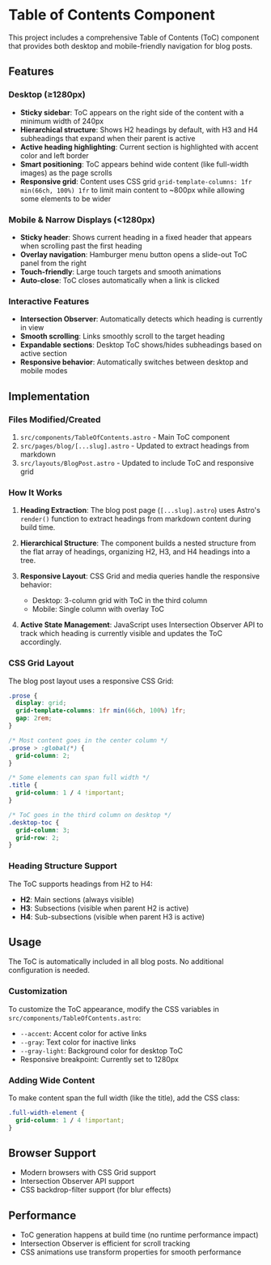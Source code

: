 # Table of Contents Component

This project includes a comprehensive Table of Contents (ToC) component that provides both desktop and mobile-friendly navigation for blog posts.

## Features

### Desktop (≥1280px)
- **Sticky sidebar**: ToC appears on the right side of the content with a minimum width of 240px
- **Hierarchical structure**: Shows H2 headings by default, with H3 and H4 subheadings that expand when their parent is active
- **Active heading highlighting**: Current section is highlighted with accent color and left border
- **Smart positioning**: ToC appears behind wide content (like full-width images) as the page scrolls
- **Responsive grid**: Content uses CSS grid `grid-template-columns: 1fr min(66ch, 100%) 1fr` to limit main content to ~800px while allowing some elements to be wider

### Mobile & Narrow Displays (<1280px)
- **Sticky header**: Shows current heading in a fixed header that appears when scrolling past the first heading
- **Overlay navigation**: Hamburger menu button opens a slide-out ToC panel from the right
- **Touch-friendly**: Large touch targets and smooth animations
- **Auto-close**: ToC closes automatically when a link is clicked

### Interactive Features
- **Intersection Observer**: Automatically detects which heading is currently in view
- **Smooth scrolling**: Links smoothly scroll to the target heading
- **Expandable sections**: Desktop ToC shows/hides subheadings based on active section
- **Responsive behavior**: Automatically switches between desktop and mobile modes

## Implementation

### Files Modified/Created
1. `src/components/TableOfContents.astro` - Main ToC component
2. `src/pages/blog/[...slug].astro` - Updated to extract headings from markdown
3. `src/layouts/BlogPost.astro` - Updated to include ToC and responsive grid

### How It Works

1. **Heading Extraction**: The blog post page (`[...slug].astro`) uses Astro's `render()` function to extract headings from markdown content during build time.

2. **Hierarchical Structure**: The component builds a nested structure from the flat array of headings, organizing H2, H3, and H4 headings into a tree.

3. **Responsive Layout**: CSS Grid and media queries handle the responsive behavior:
   - Desktop: 3-column grid with ToC in the third column
   - Mobile: Single column with overlay ToC

4. **Active State Management**: JavaScript uses Intersection Observer API to track which heading is currently visible and updates the ToC accordingly.

### CSS Grid Layout

The blog post layout uses a responsive CSS Grid:

```css
.prose {
  display: grid;
  grid-template-columns: 1fr min(66ch, 100%) 1fr;
  gap: 2rem;
}

/* Most content goes in the center column */
.prose > :global(*) {
  grid-column: 2;
}

/* Some elements can span full width */
.title {
  grid-column: 1 / 4 !important;
}

/* ToC goes in the third column on desktop */
.desktop-toc {
  grid-column: 3;
  grid-row: 2;
}
```

### Heading Structure Support

The ToC supports headings from H2 to H4:
- **H2**: Main sections (always visible)
- **H3**: Subsections (visible when parent H2 is active)
- **H4**: Sub-subsections (visible when parent H3 is active)

## Usage

The ToC is automatically included in all blog posts. No additional configuration is needed.

### Customization

To customize the ToC appearance, modify the CSS variables in `src/components/TableOfContents.astro`:

- `--accent`: Accent color for active links
- `--gray`: Text color for inactive links
- `--gray-light`: Background color for desktop ToC
- Responsive breakpoint: Currently set to 1280px

### Adding Wide Content

To make content span the full width (like the title), add the CSS class:

```css
.full-width-element {
  grid-column: 1 / 4 !important;
}
```

## Browser Support

- Modern browsers with CSS Grid support
- Intersection Observer API support
- CSS backdrop-filter support (for blur effects)

## Performance

- ToC generation happens at build time (no runtime performance impact)
- Intersection Observer is efficient for scroll tracking
- CSS animations use transform properties for smooth performance 